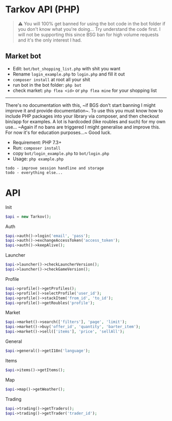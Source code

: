 # Tarkov API (PHP)

> ⚠️ You will 100% get banned for using the bot code in the bot folder if you don't know what you're doing... Try understand the code first. I will not be supporting this since BSG ban for high volume requests and it's the only interest I had.


## Market bot

- Edit: `bot/bot_shopping_list.php` with shit you want
- Rename `login_example.php` to `login.php` and fill it out
- `composer install` at root all your shit
- run bot in the bot folder: `php bot`
- check market: `php flea <id>` or `php flea mine` for your shopping list

____

There's no documentation with this, ~if BGS don't start banning I might improve it and provide documentation~. To use this you must know how to include PHP packages into your library via composer, and then checkout bin/app for examples. A lot is hardcoded (like roubles and such) for my own use... ~Again if no bans are triggered I might generalise and improve this. For now it's for education purposes...~ Good luck.

- Requirement: PHP 7.3+
- Run: `composer install`
- copy `bot/login_example.php` to `bot/login.php`
- Usage: `php example.php` 

```
todo - improve session handline and storage
todo - everything else...
```

# API

Init
```php
$api = new Tarkov();
```

Auth
```php
$api->auth()->login('email', 'pass');
$api->auth()->exchangeAccessToken('access_token');
$api->auth()->keepAlive();
```

Launcher
```php
$api->launcher()->checkLauncherVersion();
$api->launcher()->checkGameVersion();
```

Profile
```php
$api->profile()->getProfiles();
$api->profile()->selectProfile('user_id');
$api->profile()->stackItem('from_id', 'to_id');
$api->profile()->getRoubles('profile');
```

Market
```php
$api->market()->search(['filters'], 'page', 'limit');
$api->market()->buy('offer_id', 'quantity', 'barter_item');
$api->market()->sell(['items'], 'price', 'sellAll');
```

General
```php
$api->general()->getI18n('language');
```

Items
```php
$api->items()->getItems();
```

Map
```php
$api->map()->getWeather();
```

Trading
```php
$api->trading()->getTraders();
$api->trading()->getTrader('trader_id');
```
